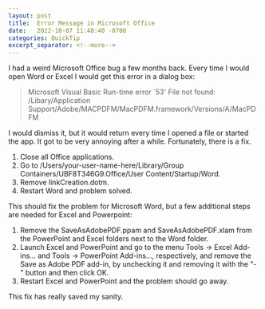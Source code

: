 ```yaml
---
layout: post
title:  Error Message in Microsoft Office
date:   2022-10-07 11:48:40 -0700
categories: QuickTip
excerpt_separator: <!--more-->
---
```


I had a weird Microsoft Office bug a few months back. Every time I would open Word or Excel I would get this error in a dialog box: 

>Microsoft Visual Basic Run-time error `53'
File not found: /Libary/Application Support/Adobe/MACPDFM/MacPDFM.framework/Versions/A/MacPDFM

<!--more--> I would dismiss it, but it would return every time I opened a file or started the app. It got to be very annoying after a while. Fortunately, there is a fix. 

1. Close all Office applications.
2. Go to /Users/your-user-name-here/Library/Group Containers/UBF8T346G9.Office/User Content/Startup/Word.
3. Remove linkCreation.dotm.
4. Restart Word and problem solved.

This should fix the problem for Microsoft Word, but a few additional steps are needed for Excel and Powerpoint: 

1. Remove the SaveAsAdobePDF.ppam and SaveAsAdobePDF.xlam from the PowerPoint and Excel folders next to the Word folder.
2. Launch Excel and PowerPoint and go to the menu Tools -> Excel Add-ins... and Tools -> PowerPoint Add-ins..., respectively, and remove the Save as Adobe PDF add-in, by unchecking it and removing it with the "-" button and then click OK.
3. Restart Excel and PowerPoint and the problem should go away. 

This fix has really saved my sanity. 

<script src="https://giscus.app/client.js"
        data-repo="adamsappletech/adamsappletech.github.io"
        data-repo-id="R_kgDOK5uboQ"
        data-category="General"
        data-category-id="DIC_kwDOK5uboc4CbzPX"
        data-mapping="pathname"
        data-strict="0"
        data-reactions-enabled="1"
        data-emit-metadata="0"
        data-input-position="bottom"
        data-theme="preferred_color_scheme"
        data-lang="en"
        crossorigin="anonymous"
        async>
</script>